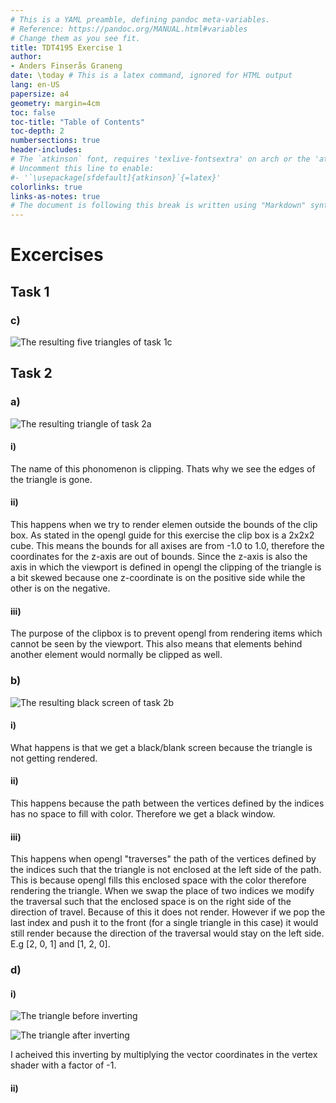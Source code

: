 ```yaml
---
# This is a YAML preamble, defining pandoc meta-variables.
# Reference: https://pandoc.org/MANUAL.html#variables
# Change them as you see fit.
title: TDT4195 Exercise 1
author:
- Anders Finserås Graneng
date: \today # This is a latex command, ignored for HTML output
lang: en-US
papersize: a4
geometry: margin=4cm
toc: false
toc-title: "Table of Contents"
toc-depth: 2
numbersections: true
header-includes:
# The `atkinson` font, requires 'texlive-fontsextra' on arch or the 'atkinson' CTAN package
# Uncomment this line to enable:
#- '`\usepackage[sfdefault]{atkinson}`{=latex}'
colorlinks: true
links-as-notes: true
# The document is following this break is written using "Markdown" syntax
---
```


<!--
This is a HTML-style comment, not visible in the final PDF.
-->

# Excercises 

## Task 1 

### c)

![
    The resulting five triangles of task 1c
](images/1c.png)

## Task 2

### a)

![
    The resulting triangle of task 2a
](images/2a.png)

#### i)
The name of this phonomenon is clipping. Thats why we see the edges of the triangle is gone.

#### ii)
This happens when we try to render elemen outside the bounds of the clip box. As stated in the opengl guide for this exercise the clip box is a 2x2x2 cube. This means the bounds for all axises are from -1.0 to 1.0, therefore the coordinates for the z-axis are out of bounds. Since the z-axis is also the axis in which the viewport is defined in opengl the clipping of the triangle is a bit skewed because one z-coordinate is on the positive side while the other is on the negative.

#### iii)
The purpose of the clipbox is to prevent opengl from rendering items which cannot be seen by the viewport. This also means that elements behind another element would normally be clipped as well.

### b)

![
    The resulting black screen of task 2b
](images/2a.png)

#### i)

What happens is that we get a black/blank screen because the triangle is not getting rendered.

#### ii)

This happens because the path between the vertices defined by the indices has no space to fill with color. Therefore we get a black window.

#### iii)

This happens when opengl "traverses" the path of the vertices defined by the indices such that the triangle is not enclosed at the left side of the path. This is because opengl fills this enclosed space with the color therefore rendering the triangle. When we swap the place of two indices we modify the traversal such that the enclosed space is on the right side of the direction of travel. Because of this it does not render. However if we pop the last index and push it to the front (for a single triangle in this case) it would still render because the direction of the traversal would stay on the left side. E.g [2, 0, 1] and [1, 2, 0].


### d)

#### i)

![
    The triangle before inverting
](images/2di.png)

![
    The triangle after inverting
](images/2di-inverted.png)

I acheived this inverting by multiplying the vector coordinates in the vertex shader with a factor of -1.

#### ii)


